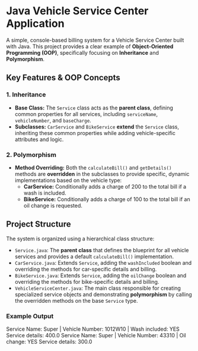 # Java Vehicle Service Center Application

A simple, console-based billing system for a Vehicle Service Center built with Java. This project provides a clear example of **Object-Oriented Programming (OOP)**, specifically focusing on **Inheritance** and **Polymorphism**.

## Key Features & OOP Concepts

### 1. Inheritance
* **Base Class:** The `Service` class acts as the **parent class**, defining common properties for all services, including `serviceName`, `vehicleNumber`, and `baseCharge`.
* **Subclasses:** `CarService` and `BikeService` **extend** the `Service` class, inheriting these common properties while adding vehicle-specific attributes and logic.

### 2. Polymorphism
* **Method Overriding:** Both the `calculateBill()` and `getDetails()` methods are **overridden** in the subclasses to provide specific, dynamic implementations based on the vehicle type:
    * **CarService:** Conditionally adds a charge of 200 to the total bill if a wash is included.
    * **BikeService:** Conditionally adds a charge of 100 to the total bill if an oil change is requested.

## Project Structure

The system is organized using a hierarchical class structure:

* `Service.java`: The **parent class** that defines the blueprint for all vehicle services and provides a default `calculateBill()` implementation.
* `CarService.java`: Extends `Service`, adding the `washIncluded` boolean and overriding the methods for car-specific details and billing.
* `BikeService.java`: Extends `Service`, adding the `oilChange` boolean and overriding the methods for bike-specific details and billing.
* `VehicleServiceCenter.java`: The main class responsible for creating specialized service objects and demonstrating **polymorphism** by calling the overridden methods on the base `Service` type.

### Example Output

Service Name: Super | Vehicle Number: 1012W10 | Wash included: YES Service details: 400.0 Service 
Name: Super | Vehicle Number: 43310 | Oil change: YES Service details: 300.0
